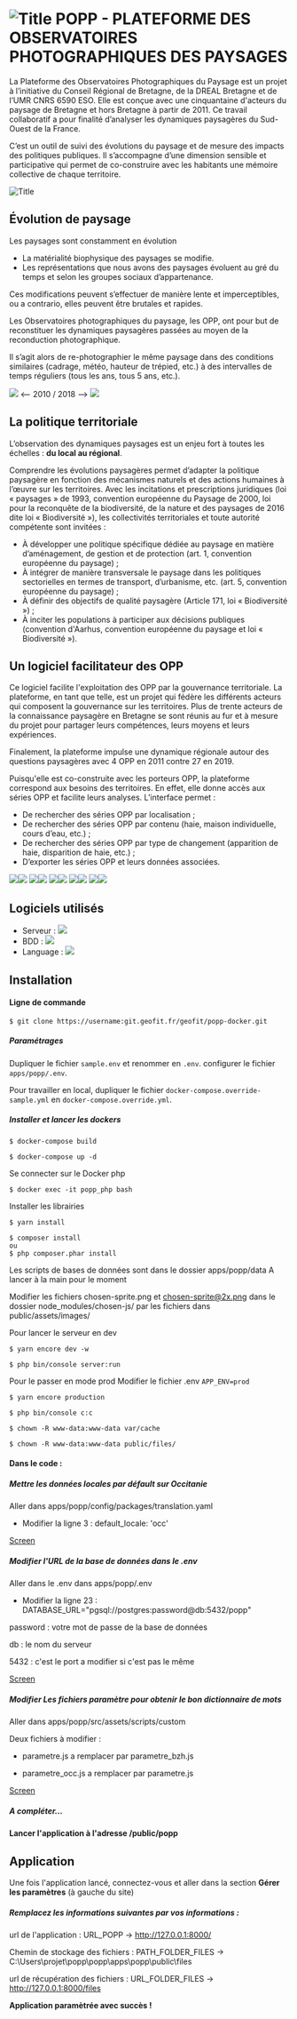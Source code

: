 # ![](doc/logo1.png?raw=true "Title") POPP - PLATEFORME DES OBSERVATOIRES PHOTOGRAPHIQUES DES PAYSAGES 


La Plateforme des Observatoires Photographiques du Paysage est un projet à l’initiative du Conseil Régional de Bretagne, de la DREAL Bretagne et de l’UMR CNRS 6590 ESO. 
Elle est conçue avec une cinquantaine d'acteurs du paysage de Bretagne et hors Bretagne à partir de 2011. Ce travail collaboratif a pour finalité d’analyser les dynamiques paysagères du Sud-Ouest de la France.

C’est un outil de suivi des évolutions du paysage et de mesure des impacts des politiques publiques. Il s’accompagne d’une dimension sensible et participative qui permet de co-construire avec les habitants une mémoire collective de chaque territoire.


![](doc/accueil.png?raw=true "Title")

## Évolution de paysage
Les paysages sont constamment en évolution

- La matérialité biophysique des paysages se modifie.
- Les représentations que nous avons des paysages évoluent au gré du temps et selon les groupes sociaux d’appartenance.

Ces modifications peuvent s’effectuer de manière lente et imperceptibles, ou a contrario, elles peuvent être brutales et rapides.

Les Observatoires photographiques du paysage, les OPP, ont pour but de reconstituer les dynamiques paysagères passées au moyen de la reconduction photographique. 

Il s’agit alors de re-photographier le même paysage dans des conditions similaires (cadrage, météo, hauteur de trépied, etc.) à des intervalles de temps réguliers (tous les ans, tous 5 ans, etc.). 

![](doc/photo2.jpg?raw=true)  <-- 2010 / 2018 -->  ![](doc/photo1.jpg?raw=true)


## La politique territoriale

L’observation des dynamiques paysages est un enjeu fort à toutes les échelles : **du local au régional**. 

Comprendre les évolutions paysagères permet d’adapter la politique paysagère en fonction des mécanismes naturels et des actions humaines à l’œuvre sur les territoires. Avec les incitations et prescriptions juridiques (loi « paysages » de 1993, convention européenne du Paysage de 2000, loi pour la reconquête de la biodiversité, de la nature et des paysages de 2016 dite loi « Biodiversité »), les collectivités territoriales et toute autorité compétente sont invitées :

- À développer une politique spécifique dédiée au paysage en matière d’aménagement, de gestion et de protection (art. 1, convention européenne du paysage) ;
- À intégrer de manière transversale le paysage dans les politiques sectorielles en termes de transport, d’urbanisme, etc. (art. 5, convention européenne du paysage) ;
- À définir des objectifs de qualité paysagère (Article 171, loi « Biodiversité ») ;
- À inciter les populations à participer aux décisions publiques (convention d'Aarhus, convention européenne du paysage et loi « Biodiversité »).


## Un logiciel facilitateur des OPP

Ce logiciel facilite l'exploitation des OPP par la gouvernance territoriale. La plateforme, en tant que telle, est un projet qui fédère les différents acteurs qui composent la gouvernance sur les territoires. Plus de trente acteurs de la connaissance paysagère en Bretagne se sont réunis au fur et à mesure du projet pour partager leurs compétences, leurs moyens et leurs expériences. 

Finalement, la plateforme impulse une dynamique régionale autour des questions paysagères avec 4 OPP en 2011 contre 27 en 2019.

Puisqu'elle est co-construite avec les porteurs OPP, la plateforme correspond aux besoins des territoires. En effet, elle donne accès aux séries OPP et facilite leurs analyses. L’interface permet :

- De rechercher des séries OPP par localisation ;
- De rechercher des séries OPP par contenu (haie, maison individuelle, cours d’eau, etc.) ;
- De rechercher des séries OPP par type de changement (apparition de haie, disparition de haie, etc.) ;
- D’exporter les séries OPP et leurs données associées.

![](doc/photo3.JPG?raw=true)![](doc/photo4.JPG?raw=true) ![](doc/photo5.JPG?raw=true)![](doc/photo6.JPG?raw=true) ![](doc/photo7.JPG?raw=true)![](doc/photo8.jpg?raw=true) ![](doc/photo9.jpg?raw=true)![](doc/photo10.JPG?raw=true) ![](doc/photo11.JPG?raw=true)![](doc/photo4.JPG?raw=true)

## Logiciels utilisés

- Serveur : ![](doc/apache.png?raw=true)
- BDD : ![](doc/postgres.png?raw=true)
- Language : ![](doc/php.png?raw=true)

## Installation

#### Ligne de commande

```shell
$ git clone https://username:git.geofit.fr/geofit/popp-docker.git
```

##### Paramétrages

Dupliquer le fichier ``sample.env`` et renommer en ``.env``. configurer le fichier ``apps/popp/.env``.

Pour travailler en local, dupliquer le fichier ``docker-compose.override-sample.yml`` en ``docker-compose.override.yml``.

##### Installer et lancer les dockers

```shell
$ docker-compose build
```
```shell
$ docker-compose up -d
```

Se connecter sur le Docker php
```shell
$ docker exec -it popp_php bash
```

Installer les librairies
```shell
$ yarn install
```
```shell
$ composer install
ou
$ php composer.phar install
```

Les scripts de bases de données sont dans le dossier apps/popp/data
A lancer à la main pour le moment

Modifier les fichiers chosen-sprite.png et chosen-sprite@2x.png dans le dossier node_modules/chosen-js/ par les fichiers dans public/assets/images/

Pour lancer le serveur en dev
```shell
$ yarn encore dev -w
```
```shell
$ php bin/console server:run
```


Pour le passer en mode prod
Modifier le fichier .env
`APP_ENV=prod`

```shell
$ yarn encore production 
```
```shell
$ php bin/console c:c
```
```shell
$ chown -R www-data:www-data var/cache
```
```shell
$ chown -R www-data:www-data public/files/
```



#### Dans le code :

##### Mettre les données locales par défault sur Occitanie 
Aller dans apps/popp/config/packages/translation.yaml

- Modifier la ligne 3 : default_locale: 'occ'

[Screen](doc/screen2.png)

##### Modifier l'URL de la base de données dans le .env
Aller dans le .env dans apps/popp/.env

- Modifier la ligne 23 : DATABASE_URL="pgsql://postgres:password@db:5432/popp"

password : votre mot de passe de la base de données

db : le nom du serveur

5432 : c'est le port a modifier si c'est pas le même

[Screen](doc/screen.png)


##### Modifier Les fichiers paramètre pour obtenir le bon dictionnaire de mots
Aller dans apps/popp/src/assets/scripts/custom

Deux fichiers à modifier :

- parametre.js a remplacer par parametre_bzh.js

- parametre_occ.js a remplacer par parametre.js

[Screen](doc/screen1.png)

##### A compléter...





**Lancer l'application à l'adresse /public/popp**

## Application

Une fois l'application lancé, connectez-vous et aller dans la section **Gérer les paramètres** (à gauche du site)

##### Remplacez les informations suivantes par vos informations :

url de l'application : URL_POPP -> http://127.0.0.1:8000/

Chemin de stockage des fichiers : PATH_FOLDER_FILES	-> C:\Users\projet\popp\popp\apps\popp\public\files

url de récupération des fichiers : URL_FOLDER_FILES -> http://127.0.0.1:8000/files


**Application paramètrée avec succès !**





